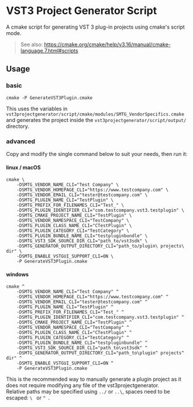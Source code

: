 # VST3 Project Generator Script

A cmake script for generating VST 3 plug-in projects using cmake's script mode.

> See also: <https://cmake.org/cmake/help/v3.16/manual/cmake-language.7.html#scripts>



## Usage

### basic

```console
cmake -P GenerateVST3Plugin.cmake
```

This uses the variables in `vst3projectgenerator/script/cmake/modules/SMTG_VendorSpecifics.cmake` and generates the project inside the `vst3projectgenerator/script/output/` directory.  

### advanced

Copy and modify the single command below to suit your needs, then run it:
#### linux / macOS
```console
cmake \
    -DSMTG_VENDOR_NAME_CLI="Test Company" \
    -DSMTG_VENDOR_HOMEPAGE_CLI="https://www.testcompany.com" \
    -DSMTG_VENDOR_EMAIL_CLI="tester@testcompany.com" \
    -DSMTG_PLUGIN_NAME_CLI="TestPlugin" \
    -DSMTG_PREFIX_FOR_FILENAMES_CLI="Test_" \
    -DSMTG_PLUGIN_IDENTIFIER_CLI="com.testcompany.vst3.testplugin" \
    -DSMTG_CMAKE_PROJECT_NAME_CLI="TestPlugin" \
    -DSMTG_VENDOR_NAMESPACE_CLI="TestCompany" \
    -DSMTG_PLUGIN_CLASS_NAME_CLI="CTestPlugin" \
    -DSMTG_PLUGIN_CATEGORY_CLI="TestCategory" \
    -DSMTG_PLUGIN_BUNDLE_NAME_CLI="testpluginbundle" \
    -DSMTG_VST3_SDK_SOURCE_DIR_CLI="path_to/vst3sdk" \
    -DSMTG_GENERATOR_OUTPUT_DIRECTORY_CLI="path_to/plugin\ projects\ dir" \
    -DSMTG_ENABLE_VSTGUI_SUPPORT_CLI=ON \
    -P GenerateVST3Plugin.cmake
```
#### windows
```console
cmake ^
    -DSMTG_VENDOR_NAME_CLI="Test Company" ^
    -DSMTG_VENDOR_HOMEPAGE_CLI="https://www.testcompany.com" ^
    -DSMTG_VENDOR_EMAIL_CLI="tester@testcompany.com" ^
    -DSMTG_PLUGIN_NAME_CLI="TestPlugin" ^
    -DSMTG_PREFIX_FOR_FILENAMES_CLI="Test_" ^
    -DSMTG_PLUGIN_IDENTIFIER_CLI="com.testcompany.vst3.testplugin" ^
    -DSMTG_CMAKE_PROJECT_NAME_CLI="TestPlugin" ^
    -DSMTG_VENDOR_NAMESPACE_CLI="TestCompany" ^
    -DSMTG_PLUGIN_CLASS_NAME_CLI="CTestPlugin" ^
    -DSMTG_PLUGIN_CATEGORY_CLI="TestCategory" ^
    -DSMTG_PLUGIN_BUNDLE_NAME_CLI="testpluginbundle" ^
    -DSMTG_VST3_SDK_SOURCE_DIR_CLI="path_to\vst3sdk" ^
    -DSMTG_GENERATOR_OUTPUT_DIRECTORY_CLI="path_to\plugin^ projects^ dir" ^
    -DSMTG_ENABLE_VSTGUI_SUPPORT_CLI=ON ^
    -P GenerateVST3Plugin.cmake
```

This is the recommended way to manually generate a plugin project as it does not require modifying any file of the vst3projectgenerator.  
Relative paths may be specified using `../` or `..\`, spaces need to be escaped: `\ ` or `^ `.
